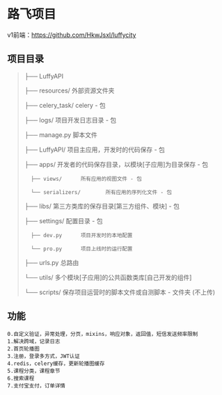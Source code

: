 # 路飞项目

v1前端：https://github.com/HkwJsxl/luffycity

## 项目目录

> ├── LuffyAPI
> 
> 	├── resources/		外部资源文件夹
> 
> 	├── celery_task/		celery - 包
>	
> 	├── logs/		项目开发日志目录 - 包
>	
> 	├── manage.py		 脚本文件
>	
> 	├── LuffyAPI/		项目主应用，开发时的代码保存 - 包
>	
> 	├── apps/ 		开发者的代码保存目录，以模块[子应用]为目录保存 - 包
>	
> 		├── views/		所有应用的视图文件 - 包
> 			
> 		└── serializers/		所有应用的序列化文件 - 包
>	
> 	├── libs/		第三方类库的保存目录[第三方组件、模块] - 包
>	
> 	├── settings/		配置目录 - 包
>	
> 		├── dev.py		项目开发时的本地配置
> 			
> 		└── pro.py		项目上线时的运行配置
>	
> 	├── urls.py		总路由
>	
> 	└── utils/		多个模块[子应用]的公共函数类库[自己开发的组件]
>	
> 	└── scripts/		保存项目运营时的脚本文件或自测脚本 - 文件夹 (不上传)

## 功能

~~~
0.自定义验证，异常处理，分页，mixins，响应对象，返回值，短信发送频率限制
1.解决跨域，记录日志
2.首页轮播图
3.注册，登录多方式，JWT认证
4.redis，celery缓存，更新轮播图缓存
5.课程分类，课程章节
6.搜索课程
7.支付宝支付，订单详情
~~~

